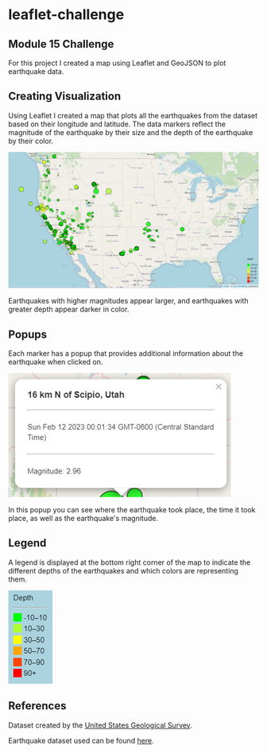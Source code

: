 # leaflet-challenge
## Module 15 Challenge
For this project I created a map using Leaflet and GeoJSON to plot earthquake data. 

## Creating Visualization
Using Leaflet I created a map that plots all the earthquakes from the dataset based on their longitude and latitude. The data markers reflect the magnitude of the earthquake by their size and the depth of the earthquake by their color. 

![map of earthquakes](Images/map.png)

Earthquakes with higher magnitudes appear larger, and earthquakes with greater depth appear darker in color.

## Popups
Each marker has a popup that provides additional information about the earthquake when clicked on.

![information of earthquake](Images/popupInfo.png)

In this popup you can see where the earthquake took place, the time it took place, as well as the earthquake's magnitude. 

## Legend
A legend is displayed at the bottom right corner of the map to indicate the different depths of the earthquakes and which colors are representing them. 

![map legend](Images/legend.png)

## References
Dataset created by the [United States Geological Survey](https://earthquake.usgs.gov/earthquakes/feed/v1.0/geojson.php).

Earthquake dataset used can be found [here](https://earthquake.usgs.gov/earthquakes/feed/v1.0/summary/all_week.geojson).